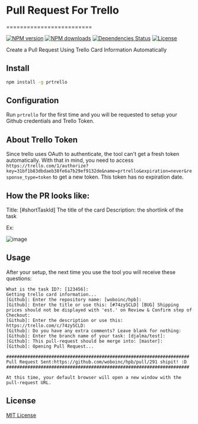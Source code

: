 # Pull Request For Trello
=========================

[![NPM version](http://img.shields.io/npm/v/prtrello.svg?style=flat)](http://npmjs.org/prtrello)
[![NPM downloads](http://img.shields.io/npm/dm/prtrello.svg?style=flat)](http://npmjs.org/prtrello)
[![Dependencies Status](https://david-dm.org/djalmaaraujo/pull-request-trello.png?style=flat)](https://david-dm.org/djalmaaraujo/prtrello)
[![License](http://img.shields.io/npm/l/prtrello.svg?style=flat)](http://npmjs.org/prtrello)

Create a Pull Request Using Trello Card Information Automatically

## Install
```bash
npm install -g prtrello
```

## Configuration
Run  ```prtrello``` for the first time and you will be requested to setup your Github credentials and Trello Token.


## About Trello Token
Since trello uses OAuth to authenticate, the tool can't get a fresh token automatically. With that in mind, you need to access ```https://trello.com/1/authorize?key=31bf1b83dbdaeb38fe6a7b29ef9132de&name=prtrello&expiration=never&response_type=token``` to get a new token. This token has no expiration date.

## How the PR looks like:
Title: [#shortTaskId] The title of the card
Description: the shortlink of the task

Ex:

![image](https://raw.githubusercontent.com/cconsultants/pull-request-trello/master/screenshot.png)

## Usage
After your setup, the next time you use the tool you will receive these questions:
```
What is the task ID?: [123456]:
Getting trello card information...
[Github]: Enter the repository name: [woboinc/hpb]:
[Github]: Enter the title or use this: [#74zySCLD] [BUG] Shipping prices should not be displayed with 'est.' on Review & Confirm step of Checkout:
[Github]: Enter the description or use this: https://trello.com/c/74zySCLD:
[Github]: Do you have any extra comments? Leave blank for nothing:
[Github]: Enter the branch name of your task: [djalma/test]:
[Github]: This pull-request should be merge into: [master]:
[Github]: Opening Pull Request...

#####################################################################
Pull Request Sent:https://github.com/woboinc/hpb/pull/291 shipit! :D
#####################################################################

At this time, your default browser will open a new window with the pull-request URL.
```

## License
[MIT License](http://djalmaaraujo.mit-license.org)
